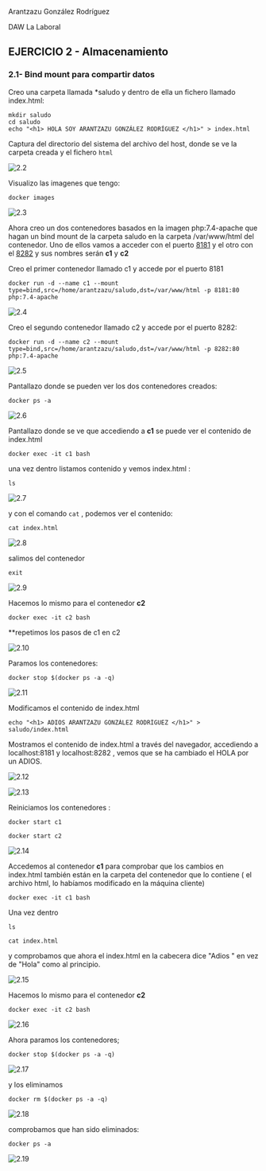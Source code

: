 Arantzazu González Rodríguez

DAW La Laboral

## EJERCICIO 2 - Almacenamiento

### 2.1- Bind mount para compartir datos

Creo una carpeta llamada *saludo y dentro de ella un fichero llamado index.html:

```
mkdir saludo
cd saludo
echo "<h1> HOLA SOY ARANTZAZU GONZÁLEZ RODRÍGUEZ </h1>" > index.html

```

Captura del directorio del sistema del archivo del host, donde se ve la carpeta creada y el fichero `html`

![2.2](C:\Users\lasui\Documents\tareaDocker\CAPTURAS\2\2.2.png)

Visualizo las imagenes que tengo:

```
docker images
```

![2.3](C:\Users\lasui\Documents\tareaDocker\CAPTURAS\2\2.3.png)

Ahora creo un dos contenedores basados en la imagen php:7.4-apache que hagan un bind mount de la carpeta saludo en la carpeta /var/www/html del contenedor. Uno de ellos vamos a acceder con el puerto <u>8181</u> y el otro con el <u>8282</u> y sus nombres serán **c1** y **c2**

Creo el primer contenedor llamado c1 y accede por el puerto 8181

```
docker run -d --name c1 --mount type=bind,src=/home/arantzazu/saludo,dst=/var/www/html -p 8181:80 php:7.4-apache
```

![2.4](C:\Users\lasui\Documents\tareaDocker\CAPTURAS\2\2.4.png)

Creo el segundo contenedor llamado c2 y accede por el puerto 8282:

```
docker run -d --name c2 --mount type=bind,src=/home/arantzazu/saludo,dst=/var/www/html -p 8282:80 php:7.4-apache
```

![2.5](C:\Users\lasui\Documents\tareaDocker\CAPTURAS\2\2.5.png)

Pantallazo donde se pueden ver los dos contenedores creados:

```
docker ps -a
```

![2.6](C:\Users\lasui\Documents\tareaDocker\CAPTURAS\2\2.6.png)

Pantallazo donde se ve que accediendo a **c1** se puede ver el contenido de index.html

```
docker exec -it c1 bash
```

una vez dentro listamos contenido y vemos index.html :

```
ls
```

![2.7](C:\Users\lasui\Documents\tareaDocker\CAPTURAS\2\2.7.png)

y con el comando `cat` , podemos ver el contenido:

```
cat index.html
```

![2.8](C:\Users\lasui\Documents\tareaDocker\CAPTURAS\2\2.8.png)

salimos del contenedor 

```
exit
```

![2.9](C:\Users\lasui\Documents\tareaDocker\CAPTURAS\2\2.9.png)

Hacemos lo mismo para el contenedor **c2**

```
docker exec -it c2 bash
```

**repetimos los pasos de c1 en c2

![2.10](C:\Users\lasui\Documents\tareaDocker\CAPTURAS\2\2.10.png)

Paramos los contenedores:

```
docker stop $(docker ps -a -q)
```

![2.11](C:\Users\lasui\Documents\tareaDocker\CAPTURAS\2\2.11.png)

Modificamos el contenido de index.html

```
echo "<h1> ADIOS ARANTZAZU GONZÁLEZ RODRÍGUEZ </h1>" > saludo/index.html
```

Mostramos el contenido de index.html a través del navegador, accediendo a localhost:8181 y localhost:8282 , vemos que se ha cambiado el HOLA  por un ADIOS.

![2.12](C:\Users\lasui\Documents\tareaDocker\CAPTURAS\2\2.12.png)



![2.13](C:\Users\lasui\Documents\tareaDocker\CAPTURAS\2\2.13.png)

Reiniciamos los contenedores :

```
docker start c1

docker start c2
```

![2.14](C:\Users\lasui\Documents\tareaDocker\CAPTURAS\2\2.14.png)

Accedemos al contenedor **c1** para comprobar que los cambios en index.html también están en la carpeta del contenedor que lo contiene ( el archivo html, lo habíamos modificado en la máquina cliente)

```
docker exec -it c1 bash
```

Una vez dentro 

```
ls

cat index.html
```

y comprobamos que ahora el index.html en la cabecera dice "Adios " en vez de "Hola" como al principio.

![2.15](C:\Users\lasui\Documents\tareaDocker\CAPTURAS\2\2.15.png)

Hacemos lo mismo para el contenedor **c2**

```
docker exec -it c2 bash
```

![2.16](C:\Users\lasui\Documents\tareaDocker\CAPTURAS\2\2.16.png)

Ahora paramos los contenedores;

```
docker stop $(docker ps -a -q)
```

![2.17](C:\Users\lasui\Documents\tareaDocker\CAPTURAS\2\2.17.png)

y los eliminamos

```
docker rm $(docker ps -a -q)
```

![2.18](C:\Users\lasui\Documents\tareaDocker\CAPTURAS\2\2.18.png)

comprobamos que han sido eliminados:

```
docker ps -a
```

![2.19](C:\Users\lasui\Documents\tareaDocker\CAPTURAS\2\2.19.png)

